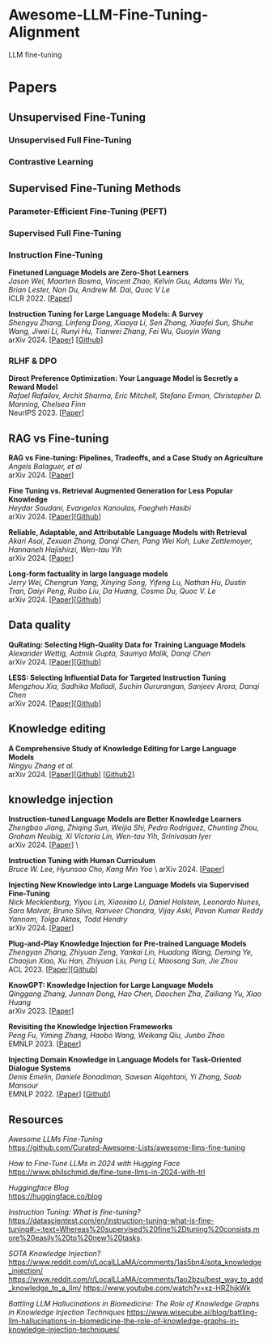 # Awesome-LLM-Fine-Tuning-Alignment
LLM fine-tuning 



# Papers 


## Unsupervised Fine-Tuning 

### Unsupervised Full Fine-Tuning

### Contrastive Learning 


## Supervised Fine-Tuning Methods

### Parameter-Efficient Fine-Tuning (PEFT)


### Supervised Full Fine-Tuning 


### Instruction Fine-Tuning 

**Finetuned Language Models are Zero-Shot Learners** \
*Jason Wei, Maarten Bosma, Vincent Zhao, Kelvin Guu, Adams Wei Yu, Brian Lester, Nan Du, Andrew M. Dai, Quoc V Le* \
ICLR 2022. [[Paper](https://openreview.net/forum?id=gEZrGCozdqR)]

**Instruction Tuning for Large Language Models: A Survey** \
*Shengyu Zhang, Linfeng Dong, Xiaoya Li, Sen Zhang, Xiaofei Sun, Shuhe Wang, Jiwei Li, Runyi Hu, Tianwei Zhang, Fei Wu, Guoyin Wang* \
arXiv 2024. [[Paper](https://arxiv.org/abs/2308.10792)] [[Github](https://github.com/xiaoya-li/instruction-tuning-survey)] 


### RLHF & DPO

**Direct Preference Optimization: Your Language Model is Secretly a Reward Model** \
*Rafael Rafailov, Archit Sharma, Eric Mitchell, Stefano Ermon, Christopher D. Manning, Chelsea Finn*  \
NeurIPS 2023. [[Paper](https://openreview.net/forum?id=HPuSIXJaa9&utm_source=substack&utm_medium=email)]


## RAG vs Fine-tuning 

**RAG vs Fine-tuning: Pipelines, Tradeoffs, and a Case Study on Agriculture** \
*Angels Balaguer, et al* \
arXiv 2024. [[Paper](https://arxiv.org/abs/2401.08406)]

**Fine Tuning vs. Retrieval Augmented Generation for Less Popular Knowledge**  \
*Heydar Soudani, Evangelos Kanoulas, Faegheh Hasibi* \
arXiv 2024. [[Paper](https://arxiv.org/abs/2403.01432)][[Github](https://github.com/heydarsoudani/ragvsft)]

**Reliable, Adaptable, and Attributable Language Models with Retrieval** \
*Akari Asai, Zexuan Zhong, Danqi Chen, Pang Wei Koh, Luke Zettlemoyer, Hannaneh Hajishirzi, Wen-tau Yih* \
arXiv 2024. [[Paper](https://arxiv.org/abs/2403.03187)]

**Long-form factuality in large language models** \
*Jerry Wei, Chengrun Yang, Xinying Song, Yifeng Lu, Nathan Hu, Dustin Tran, Daiyi Peng, Ruibo Liu, Da Huang, Cosmo Du, Quoc V. Le* \
arXiv 2024. [[Paper](https://arxiv.org/abs/2403.18802)][[Github](https://github.com/google-deepmind/long-form-factuality)]


## Data quality

**QuRating: Selecting High-Quality Data for Training Language Models**  \
*Alexander Wettig, Aatmik Gupta, Saumya Malik, Danqi Chen* \
arXiv 2024. [[Paper](https://arxiv.org/abs/2402.09739)][[Github](https://github.com/princeton-nlp/qurating)]

**LESS: Selecting Influential Data for Targeted Instruction Tuning** \
*Mengzhou Xia, Sadhika Malladi, Suchin Gururangan, Sanjeev Arora, Danqi Chen* \
arXiv 2024. [[Paper](https://arxiv.org/abs/2402.04333)][[Github](https://github.com/princeton-nlp/less)]

## Knowledge editing

**A Comprehensive Study of Knowledge Editing for Large Language Models** \
*Ningyu Zhang et al.* \
arXiv 2024. [[Paper](https://arxiv.org/abs/2401.01286)][[Github](https://github.com/zjunlp/easyedit)] [[Github2](https://github.com/zjunlp/knowledgeeditingpapers)]


## knowledge injection 

**Instruction-tuned Language Models are Better Knowledge Learners** \
*Zhengbao Jiang, Zhiqing Sun, Weijia Shi, Pedro Rodriguez, Chunting Zhou, Graham Neubig, Xi Victoria Lin, Wen-tau Yih, Srinivasan Iyer* \
arXiv 2024. [[Paper](https://arxiv.org/abs/2402.12847)] \

**Instruction Tuning with Human Curriculum** \
*Bruce W. Lee, Hyunsoo Cho, Kang Min Yoo* \ 
arXiv 2024. [[Paper](https://arxiv.org/abs/2310.09518)]

**Injecting New Knowledge into Large Language Models via Supervised Fine-Tuning** \
*Nick Mecklenburg, Yiyou Lin, Xiaoxiao Li, Daniel Holstein, Leonardo Nunes, Sara Malvar, Bruno Silva, Ranveer Chandra, Vijay Aski, Pavan Kumar Reddy Yannam, Tolga Aktas, Todd Hendry* \
arXiv 2024. [[Paper](https://arxiv.org/abs/2404.00213)]

**Plug-and-Play Knowledge Injection for Pre-trained Language Models** \
*Zhengyan Zhang, Zhiyuan Zeng, Yankai Lin, Huadong Wang, Deming Ye, Chaojun Xiao, Xu Han, Zhiyuan Liu, Peng Li, Maosong Sun, Jie Zhou* \
ACL 2023. [[Paper](https://arxiv.org/abs/2305.17691)][[Github](https://github.com/thunlp/knowledge-plugin)]

**KnowGPT: Knowledge Injection for Large Language Models** \
*Qinggang Zhang, Junnan Dong, Hao Chen, Daochen Zha, Zailiang Yu, Xiao Huang* \
arXiv 2023. [[Paper](https://arxiv.org/abs/2312.06185)]

**Revisiting the Knowledge Injection Frameworks** \
*Peng Fu, Yiming Zhang, Haobo Wang, Weikang Qiu, Junbo Zhao* \
EMNLP 2023. [[Paper](https://arxiv.org/abs/2311.01150)]

**Injecting Domain Knowledge in Language Models for Task-Oriented Dialogue Systems** \
*Denis Emelin, Daniele Bonadiman, Sawsan Alqahtani, Yi Zhang, Saab Mansour* \
EMNLP 2022. [[Paper](https://arxiv.org/abs/2212.08120)] [[Github](https://github.com/amazon-research/domain-knowledge-injection)]



## Resources 

*Awesome LLMs Fine-Tuning* \
https://github.com/Curated-Awesome-Lists/awesome-llms-fine-tuning 

*How to Fine-Tune LLMs in 2024 with Hugging Face* \
https://www.philschmid.de/fine-tune-llms-in-2024-with-trl 

*Huggingface Blog* \
https://huggingface.co/blog

*Instruction Tuning: What is fine-tuning?* \
https://datascientest.com/en/instruction-tuning-what-is-fine-tuning#:~:text=Whereas%20supervised%20fine%2Dtuning%20consists,more%20easily%20to%20new%20tasks.

*SOTA Knowledge Injection?* 
https://www.reddit.com/r/LocalLLaMA/comments/1as5bn4/sota_knowledge_injection/
https://www.reddit.com/r/LocalLLaMA/comments/1ao2bzu/best_way_to_add_knowledge_to_a_llm/
https://www.youtube.com/watch?v=xz-HRZhjkWk

*Battling LLM Hallucinations in Biomedicine: The Role of Knowledge Graphs in Knowledge Injection Techniques*
https://www.wisecube.ai/blog/battling-llm-hallucinations-in-biomedicine-the-role-of-knowledge-graphs-in-knowledge-injection-techniques/

<!-- course
https://github.com/aishwaryanr/awesome-generative-ai-guide/blob/main/free_courses/Applied_LLMs_Mastery_2024/week3_finetuning_llms.md
 -->
